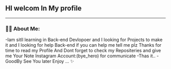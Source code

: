 ##   HI  welcom In My profile
------------------------------
### 👩‍💻 About Me:
-Iam sitll learning in Back-end Devlopoer
and I 
looking for Projects to make it and 
I looking for  help Back-end 
if you can help me tell me plz 
Thanks for time to read my Profile 
And Dont forget to check my Repositeries and give me Your Note 
Instagram Account:(bye_hero) for communicate
-Thas it..
-GoodBy See You later Enjoy ... ✨

<!--
**Mahdy-Saed/Mahdy-Saed** is a ✨ _special_ ✨ repository because its `README.md` (this file) appears on your GitHub profile.

Here are some ideas to get you started:

- 🔭 I’m currently working on ...
- 🌱 I’m currently learning ...
- 👯 I’m looking to collaborate on ...
- 🤔 I’m looking for help with ...
- 💬 Ask me about ...
- 📫 How to reach me: ...
- 😄 Pronouns: ...
- ⚡ Fun fact: ...
-->
